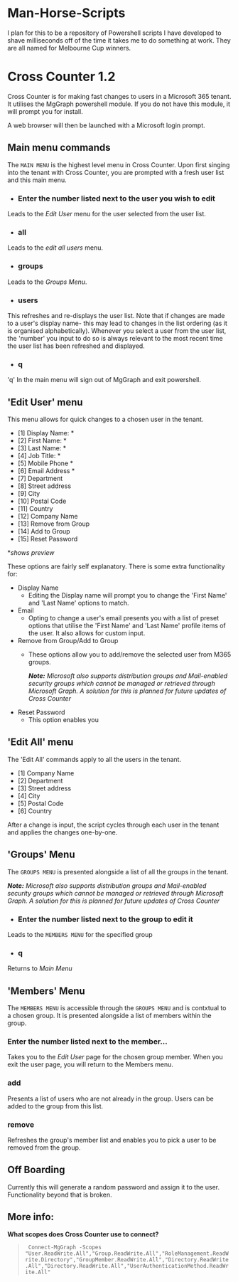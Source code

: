 # Man-Horse-Scripts
I plan for this to  be a repository of Powershell scripts I have developed to shave milliseconds off of the time it takes me to do something at work.
They are all named for Melbourne Cup winners.

# Cross Counter 1.2

Cross Counter is for making fast changes to users in a Microsoft 365 tenant. It utilises the MgGraph powershell module. If you do not have this module, it will prompt you for install.

A web browser will then be launched with a Microsoft login prompt. 
## Main menu commands

The `MAIN MENU` is the highest level menu in Cross Counter. Upon first singing into the tenant with Cross Counter, you are prompted with a fresh user list and this main menu.

-  ### Enter the number listed next to the user you wish to edit
 Leads to the *Edit User* menu for the user selected from the user list.

- ### all
Leads to the *edit all users* menu.

- ### groups
Leads to the *Groups Menu*.

- ### users
This refreshes and re-displays the user list. Note that if changes are made to a user's display name- this may lead to changes in the list ordering (as it is organised alphabetically). Whenever you select a user from the user list,  the 'number' you input to do so is always relevant to the most recent time the user list has been refreshed and displayed.

- ### q
'q' In the main menu will sign out of MgGraph and exit powershell.

## 'Edit User' menu
This menu allows for quick changes to a chosen user in the tenant.
- [1] Display Name: *
- [2] First Name: *
- [3] Last Name: *
- [4] Job Title: *
- [5] Mobile Phone *
- [6] Email Address *
- [7] Department
- [8] Street address
- [9] City
- [10] Postal Code
- [11] Country
- [12] Company Name
- [13] Remove from Group
- [14] Add to Group
- [15] Reset Password

**shows preview*

These options are fairly self explanatory. There is some extra functionality for:
- Display Name
  - Editing the Display name will prompt you to change the 'First Name' and 'Last Name' options to match.
- Email
  - Opting to change a user's email presents you with a list of preset options that utilise the 'First Name' and 'Last Name' profile items of the user. It also allows for custom input.
- Remove from Group/Add to Group
  - These options allow you to add/remove the selected user from M365 groups.

    ***Note:** Microsoft also supports distribution groups and Mail-enabled security groups which cannot be managed or retrieved through Microsoft Graph. A solution for this is planned for future updates of Cross Counter*
- Reset Password
  - This option enables you 

## 'Edit All' menu
The 'Edit All' commands apply  to all the users in the tenant.
- [1] Company Name
- [2] Department
- [3] Street address
- [4] City
- [5] Postal Code
- [6] Country

After a change is input, the script cycles through each user in the tenant and applies the changes one-by-one.

## 'Groups' Menu
The `GROUPS MENU` is presented alongside a list of all the groups in the tenant.

  ***Note:** Microsoft also supports distribution groups and Mail-enabled security groups which cannot be managed or retrieved through Microsoft Graph. A solution for this is planned for future updates of Cross Counter*
-  ### Enter the number listed next to the group to edit it
Leads to the `MEMBERS MENU` for the specified group
-  ### q
Returns to *Main Menu*

## 'Members' Menu
The `MEMBERS MENU` is accessible through the `GROUPS MENU` and is contxtual to a chosen group. It is presented alongside a list of members within the group.
### Enter the number listed next to the member...
Takes you to the *Edit User* page for the chosen group member. When you exit the user page, you will return to the Members menu.
### add
Presents a list of users who are not already in the group. Users can be added to the group from this list.
### remove
Refreshes the group's member list and enables you to pick a user to be removed from the group.

## Off Boarding
Currently this will generate a random password and assign it to the user. Functionality beyond that is broken.

## More info:

**What scopes does Cross Counter use to connect?**

>` Connect-MgGraph -Scopes "User.ReadWrite.All","Group.ReadWrite.All","RoleManagement.ReadWrite.Directory","GroupMember.ReadWrite.All","Directory.ReadWrite.All","Directory.ReadWrite.All","UserAuthenticationMethod.ReadWrite.All"`